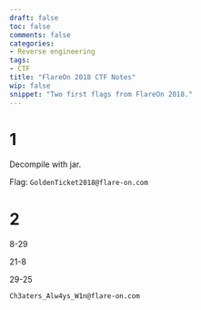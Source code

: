 ```yaml
---
draft: false
toc: false
comments: false
categories:
- Reverse engineering
tags:
- CTF
title: "FlareOn 2018 CTF Notes"
wip: false
snippet: "Two first flags from FlareOn 2018."
---
```


# 1
Decompile with jar.

Flag: `GoldenTicket2018@flare-on.com`

# 2

8-29

21-8

29-25

`Ch3aters_Alw4ys_W1n@flare-on.com`
